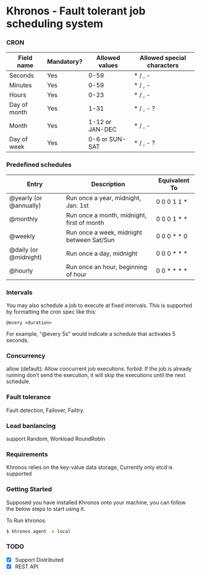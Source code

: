 
# Khronos - Fault tolerant job scheduling system

### CRON

Field name   | Mandatory? | Allowed values  | Allowed special characters
----------   | ---------- | --------------  | --------------------------
Seconds      | Yes        | 0-59            | * / , -
Minutes      | Yes        | 0-59            | * / , -
Hours        | Yes        | 0-23            | * / , -
Day of month | Yes        | 1-31            | * / , - ?
Month        | Yes        | 1-12 or JAN-DEC | * / , -
Day of week  | Yes        | 0-6 or SUN-SAT  | * / , - ?

### Predefined schedules

Entry                  | Description                                | Equivalent To
-----                  | -----------                                | -------------
@yearly (or @annually) | Run once a year, midnight, Jan. 1st        | 0 0 0 1 1 *
@monthly               | Run once a month, midnight, first of month | 0 0 0 1 * *
@weekly                | Run once a week, midnight between Sat/Sun  | 0 0 0 * * 0
@daily (or @midnight)  | Run once a day, midnight                   | 0 0 0 * * *
@hourly                | Run once an hour, beginning of hour        | 0 0 * * * *


### Intervals

You may also schedule a job to execute at fixed intervals. This is supported by formatting the cron spec like this:
```
@every <duration> 
```
For example, “@every 5s” would indicate a schedule that activates 5 seconds.

### Concurrency
allow (default): Allow concurrent job executions.
forbid: If the job is already running don’t send the execution, it will skip the executions until the next schedule.

### Fault tolerance
Fault detection, Failover, Failtry.

### Load banlancing
support Random, Workload RoundRobin


### Requirements
Khronos relies on the key-value data storage, Currently only etcd is supported


### Getting Started

Supposed you have installed Khronos onto your machine, you can follow the below steps to start using it.

To Run khronos:
```bash
$ khronos agent -e local
```

### TODO
- [x] Support Distributed
- [x] REST API